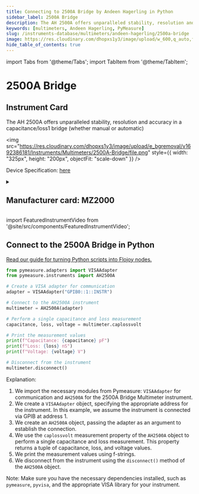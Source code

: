 ```yaml
---
title: Connecting to 2500A Bridge by Andeen Hagerling in Python
sidebar_label: 2500A Bridge
description: The AH 2500A offers unparalleled stability, resolution and accuracy in a capacitance/loss1 bridge (whether manual or automatic)
keywords: [multimeters, Andeen Hagerling, PyMeasure]
slug: /instruments-database/multimeters/andeen-hagerling/2500a-bridge
image: https://res.cloudinary.com/dhopxs1y3/image/upload/w_600,q_auto,f_auto/e_bgremoval/v1692386181/Instruments/Multimeters/2500A-Bridge/file.jpg
hide_table_of_contents: true
---
```


import Tabs from '@theme/Tabs';
import TabItem from '@theme/TabItem';

# 2500A Bridge

## Instrument Card

<div className="flex">

<div>

The AH 2500A offers unparalleled stability, resolution and accuracy in a capacitance/loss1 bridge (whether manual or automatic)

</div>

<img src="https://res.cloudinary.com/dhopxs1y3/image/upload/e_bgremoval/v1692386181/Instruments/Multimeters/2500A-Bridge/file.png" style={{ width: "325px", height: "200px", objectFit: "scale-down" }} />

</div>

<div className="flex text-center">

<p>Device Specification: <a target="\_blank" href="http://manuals.repeater-builder.com/te-files/MISCELLANEOUS/ANDEEN-HAGERLING%202500A%20Operation.pdf">here</a></p>

</div>

<details style={{ marginTop: "15px"}}>
<summary><h2>Manufacturer card: MZ2000</h2></summary>

<img src="https://res.cloudinary.com/dhopxs1y3/image/upload/v1692806198/Instruments/Vendor%20Logos/Andeen_Hagerling.png" style={{ width: "100%", height: "170px",objectFit: "scale-down" }} />

**Andeen**-**Hagerling**, Inc. - manufacturers of the world's most accurate capacitance bridges and standards.

<ul>
  <li>Headquarters: US</li>
  <li>Yearly Revenue (millions, USD): 1.0</li>
  <li>Vendor Website: <a href="https://www.andeen-hagerling.com/">here</a></li>
</ul>
</details>

import FeaturedInstrumentVideo from '@site/src/components/FeaturedInstrumentVideo';

<FeaturedInstrumentVideo category='WIDGET2000' manufacturer='MZ2000'></FeaturedInstrumentVideo>


## Connect to the 2500A Bridge in Python

[Read our guide for turning Python scripts into Flojoy nodes.](https://docs.flojoy.ai/custom-nodes/creating-custom-node/)
<Tabs>

<TabItem value="Flojoy" label="Flojoy" className="flojoy-instrument-tabs">

<NodeCardCollection category='WIDGET2000' manufacturer='MZ2000'></NodeCardCollection>

</TabItem>
<TabItem value="PyMeasure" label="PyMeasure">


```python
from pymeasure.adapters import VISAAdapter
from pymeasure.instruments import AH2500A

# Create a VISA adapter for communication
adapter = VISAAdapter("GPIB0::1::INSTR")

# Connect to the AH2500A instrument
multimeter = AH2500A(adapter)

# Perform a single capacitance and loss measurement
capacitance, loss, voltage = multimeter.caplossvolt

# Print the measurement values
print(f"Capacitance: {capacitance} pF")
print(f"Loss: {loss} nS")
print(f"Voltage: {voltage} V")

# Disconnect from the instrument
multimeter.disconnect()
```

Explanation:
1. We import the necessary modules from Pymeasure: `VISAAdapter` for communication and `AH2500A` for the 2500A Bridge Multimeter instrument.
2. We create a `VISAAdapter` object, specifying the appropriate address for the instrument. In this example, we assume the instrument is connected via GPIB at address 1.
3. We create an `AH2500A` object, passing the adapter as an argument to establish the connection.
4. We use the `caplossvolt` measurement property of the `AH2500A` object to perform a single capacitance and loss measurement. This property returns a tuple of capacitance, loss, and voltage values.
5. We print the measurement values using f-strings.
6. We disconnect from the instrument using the `disconnect()` method of the `AH2500A` object.

Note: Make sure you have the necessary dependencies installed, such as `pymeasure`, `pyvisa`, and the appropriate VISA library for your instrument.

</TabItem>
</Tabs>